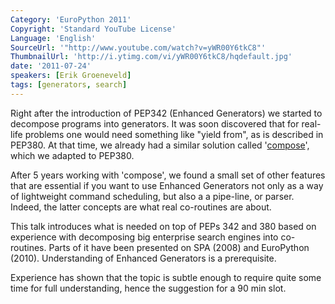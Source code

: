 ```yaml
---
Category: 'EuroPython 2011'
Copyright: 'Standard YouTube License'
Language: 'English'
SourceUrl: '"http://www.youtube.com/watch?v=yWR00Y6tkC8"'
ThumbnailUrl: 'http://i.ytimg.com/vi/yWR00Y6tkC8/hqdefault.jpg'
date: '2011-07-24'
speakers: [Erik Groeneveld]
tags: [generators, search]
---
```

Right after the introduction of PEP342 (Enhanced Generators) we started to
decompose programs into generators. It was soon discovered that for real-life
problems one would need something like "yield from", as is described in
PEP380. At that time, we already had a similar solution called
'[compose](http://weightless.io/compose)', which we adapted to PEP380.

After 5 years working with 'compose', we found a small set of other features
that are essential if you want to use Enhanced Generators not only as a way of
lightweight command scheduling, but also a a pipe-line, or parser. Indeed, the
latter concepts are what real co-routines are about.

This talk introduces what is needed on top of PEPs 342 and 380 based on
experience with decomposing big enterprise search engines into co-routines.
Parts of it have been presented on SPA (2008) and EuroPython (2010).
Understanding of Enhanced Generators is a prerequisite.

Experience has shown that the topic is subtle enough to require quite some
time for full understanding, hence the suggestion for a 90 min slot.

